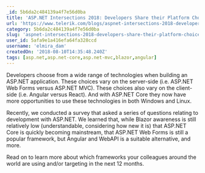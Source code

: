 ```yaml
---
_id: 5b6da2c484139a4f7e56d0ba
title: 'ASP.NET Intersections 2018: Developers Share their Platform Choice'
url: 'https://www.telerik.com/blogs/aspnet-intersections-2018-developers-share-their-platform-choice'
category: 5b6da2c484139a4f7e56d0ba
slug: 'aspnet-intersections-2018-developers-share-their-platform-choice'
user_id: 5afa9e1a416efa64fa328ccd
username: 'elmira_dam'
createdOn: '2018-08-10T14:35:48.240Z'
tags: [asp.net,asp.net-core,asp.net-mvc,blazor,angular]
---
```


Developers choose from a wide range of technologies when building an ASP.NET application. These choices vary on the server-side (i.e. ASP.NET Web Forms versus ASP.NET MVC). These choices also vary on the client-side (i.e. Angular versus React). And with ASP.NET Core they now have more opportunities to use these technologies in both Windows and Linux.

Recently, we conducted a survey that asked a series of questions relating to development with ASP.NET. We learned that, while Blazor awareness is still relatively low (understandable, considering how new it is) that ASP.NET Core is quickly becoming mainstream, that ASP.NET Web Forms is still a popular framework, but Angular and WebAPI is a suitable alternative, and more.

Read on to learn more about which frameworks your colleagues around the world are using and/or targeting in the next 12 months.
